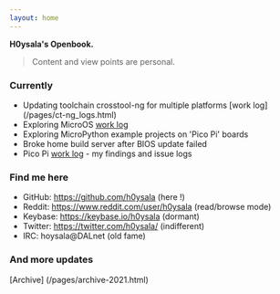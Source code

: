 ```yaml
---
layout: home
---
```


**H0ysala's Openbook.**

> Content and view points are personal.

### Currently

* Updating toolchain crosstool-ng for multiple platforms [work log] (/pages/ct-ng_logs.html) 
* Exploring MicroOS [work log](/pages/microos_logs.html) 
* Exploring MicroPython example projects on 'Pico Pi' boards
* Broke home build server after BIOS update failed
* Pico Pi [work log](/pages/picopi_logs.html) - my findings and issue logs 

### Find me here

* GitHub:    <https://github.com/h0ysala>  (here !)
* Reddit:    <https://www.reddit.com/user/h0ysala> (read/browse mode)
* Keybase:   <https://keybase.io/h0ysala> (dormant)
* Twitter:   <https://twitter.com/h0ysala/> (indifferent)
* IRC:       hoysala@DALnet (old fame)

### And more updates

[Archive] (/pages/archive-2021.html)